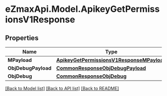 
# eZmaxApi.Model.ApikeyGetPermissionsV1Response

## Properties

Name | Type | Description | Notes
------------ | ------------- | ------------- | -------------
**MPayload** | [**ApikeyGetPermissionsV1ResponseMPayload**](ApikeyGetPermissionsV1ResponseMPayload.md) |  | 
**ObjDebugPayload** | [**CommonResponseObjDebugPayload**](CommonResponseObjDebugPayload.md) |  | [optional] 
**ObjDebug** | [**CommonResponseObjDebug**](CommonResponseObjDebug.md) |  | [optional] 

[[Back to Model list]](../README.md#documentation-for-models)
[[Back to API list]](../README.md#documentation-for-api-endpoints)
[[Back to README]](../README.md)

